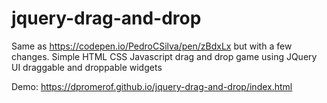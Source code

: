 # jquery-drag-and-drop

Same as https://codepen.io/PedroCSilva/pen/zBdxLx but with a few changes.
Simple HTML CSS Javascript drag and drop game using JQuery UI draggable and droppable widgets

Demo: https://dpromerof.github.io/jquery-drag-and-drop/index.html
